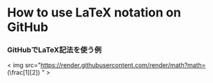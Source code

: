 # How to use LaTeX notation on GitHub
### GitHubでLaTeX記法を使う例
< img src="https://render.githubusercontent.com/render/math?math= (\frac[1][2]) " >